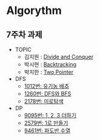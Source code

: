 # Algorythm

## 7주차 과제

- TOPIC
  - 김지원 : [Divide and Conquer](https://github.com/algorythmstudyteam/baekjoon/tree/main/divide_and_conquer)
  - 박시현 : [Backtracking](https://github.com/algorythmstudyteam/baekjoon/tree/main/backtracking)
  - 박지한 : [Two Pointer](https://github.com/algorythmstudyteam/baekjoon/tree/main/two_pointer)
- DFS
  - [1012번: 유기농 배추](https://www.acmicpc.net/problem/1012)
  - [1260번: DFS와 BFS](https://www.acmicpc.net/problem/1260)
  - [2178번: 미로탐색](https://www.acmicpc.net/problem/2178)
- DP
  - [9095번: 1, 2, 3 더하기](https://www.acmicpc.net/problem/9095)
  - [2579번: 1로 만들기](https://www.acmicpc.net/problem/2579)
  - [9461번: 파도반 수열](https://www.acmicpc.net/problem/9461)
